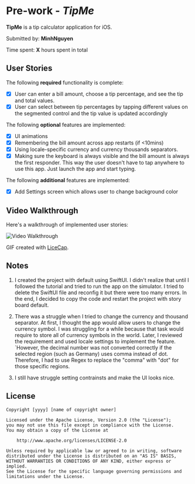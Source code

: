# Pre-work - *TipMe*

**TipMe** is a tip calculator application for iOS.

Submitted by: **MinhNguyen**

Time spent: **X** hours spent in total

## User Stories

The following **required** functionality is complete:

* [x] User can enter a bill amount, choose a tip percentage, and see the tip and total values.
* [x] User can select between tip percentages by tapping different values on the segmented control and the tip value is updated accordingly

The following **optional** features are implemented:

* [x] UI animations
* [x] Remembering the bill amount across app restarts (if <10mins)
* [x] Using locale-specific currency and currency thousands separators.
* [x] Making sure the keyboard is always visible and the bill amount is always the first responder. This way the user doesn't have to tap anywhere to use this app. Just launch the app and start typing.

The following **additional** features are implemented:

- [x] Add Settings screen which allows user to change background color

## Video Walkthrough

Here's a walkthrough of implemented user stories:

<img src='https://i.imgur.com/KWBBztN.gifv' title='Video Walkthrough' width='' alt='Video Walkthrough' />

GIF created with [LiceCap](http://www.cockos.com/licecap/).

## Notes

1. I created the project with default using SwiftUI. I didn't realize that until I followed the tutorial and tried to run the app on the simulator. I tried to
delete the SwiftUI file and reconfig it but there were too many errors. In the end, I decided to copy the code and restart the project with story board default.

2. There was a struggle when I tried to change the currency and thousand separator. At first, I thought the app would allow users to change the currency symbol.
I was struggling for a while because that task would require to store all of currency symbols in the world. Later, I reviewed the requirement and used locale settings to implement the feature.
`However, the decimal number was not converted correctly if the selected region (such as Germany) uses comma instead of dot. Therefore, I had to use Regex to replace the "comma" with "dot" for those specific regions.

3. I still have struggle setting contrainsts and make the UI looks nice.

## License

    Copyright [yyyy] [name of copyright owner]

    Licensed under the Apache License, Version 2.0 (the "License");
    you may not use this file except in compliance with the License.
    You may obtain a copy of the License at

        http://www.apache.org/licenses/LICENSE-2.0

    Unless required by applicable law or agreed to in writing, software
    distributed under the License is distributed on an "AS IS" BASIS,
    WITHOUT WARRANTIES OR CONDITIONS OF ANY KIND, either express or implied.
    See the License for the specific language governing permissions and
    limitations under the License.
